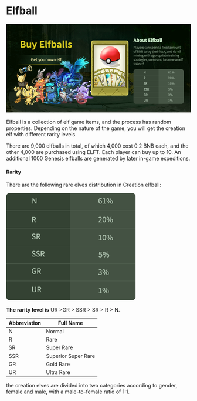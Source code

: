 # Elfball

![](<../.gitbook/assets/buy elfball.png>)

Elfball is a collection of elf game items, and the process has random properties. Depending on the nature of the game, you will get the creation elf with different rarity levels.

There are 9,000 elfballs in total, of which 4,000 cost 0.2 BNB each, and the other 4,000 are purchased using ELFT. Each player can buy up to 10. An additional 1000 Genesis elfballs are generated by later in-game expeditions.

#### Rarity

There are the following rare elves distribution in Creation elfball:

![](../.gitbook/assets/Rarity.png)

**The rarity level is** UR >GR > SSR > SR > R > N.

| Abbreviation | Full Name           |
| ------------ | ------------------- |
| N            | Normal              |
| R            | Rare                |
| SR           | Super Rare          |
| SSR          | Superior Super Rare |
| GR           | Gold Rare           |
| UR           | Ultra Rare          |

the creation elves are divided into two categories according to gender, female and male, with a male-to-female ratio of 1:1.
